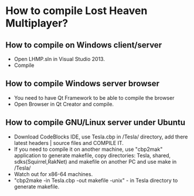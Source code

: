 # How to compile Lost Heaven Multiplayer?

## How to compile on Windows client/server
* Open LHMP.sln in Visual Studio 2013.
* Compile

## How to compile Windows server browser
* You need to have Qt Framework to be able to compile the browser
* Open Browser in Qt Creator and compile.

## How to compile GNU/Linux server under Ubuntu
* Download CodeBlocks IDE, use Tesla.cbp in /Tesla/ directory, 
  add there latest headers | source files and COMPILE IT.
* If you need to compile it on another machine, use "cbp2mak" application to generate makefile,
  copy directories: Tesla, shared, sdks(Squirrel,RakNet) and makefile on another PC and use make in /Tesla/
* Watch out for x86-64 machines.
* "cbp2make -in Tesla.cbp -out makefile -unix" - in Tesla directory to generate makefile.